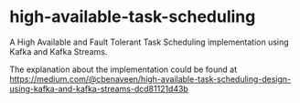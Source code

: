 # high-available-task-scheduling
A High Available and Fault Tolerant Task Scheduling implementation using Kafka and Kafka Streams. 

The explanation about the implementation could be found at 
https://medium.com/@cbenaveen/high-available-task-scheduling-design-using-kafka-and-kafka-streams-dcd81121d43b

